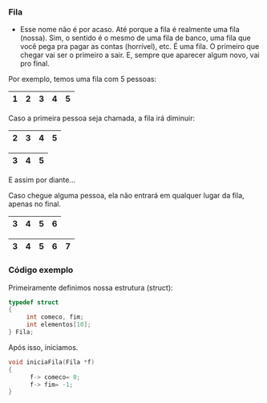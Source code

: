 ### Fila

- Esse nome não é por acaso. Até porque a fila é realmente uma fila (nossa). Sim, o sentido é o mesmo de uma fila de banco, uma fila que você
pega pra pagar as contas (horrível), etc. É uma fila. O primeiro que chegar vai ser o primeiro a sair. E, sempre que aparecer algum novo, vai pro final.


Por exemplo, temos uma fila com 5 pessoas:

1 | 2 | 3 | 4 | 5
--- | --- | --- | --- | ---

Caso a primeira pessoa seja chamada, a fila irá diminuir:

 2 | 3 | 4 | 5
 --- | --- | --- | ---
 
 3 | 4 | 5
 --- | --- | ---
 
 E assim por diante...
 
 Caso chegue alguma pessoa, ela não entrará em qualquer lugar da fila, apenas no final.
 
  3 | 4 | 5 | 6
 --- | --- | --- | ---
 
  3 | 4 | 5 | 6 | 7
 --- | --- | --- | --- | ---
 
 ### Código exemplo
 
 Primeiramente definimos nossa estrutura (struct):
 
 ```C
 typedef struct
{
	  int comeco, fim;
	  int elementos[10];
} Fila;
```

Após isso, iniciamos.

```C
void iniciaFila(Fila *f)
{	
	  f-> comeco= 0;
	  f-> fim= -1;
}
```
